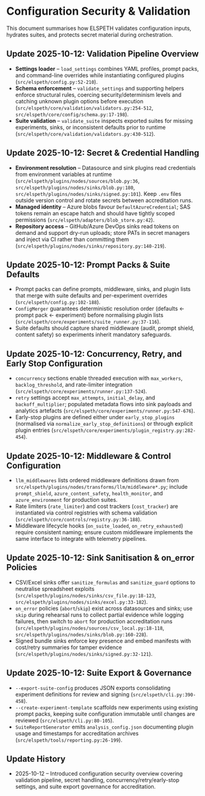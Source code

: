 # Configuration Security & Validation

This document summarises how ELSPETH validates configuration inputs, hydrates suites, and protects
secret material during orchestration.

## Update 2025-10-12: Validation Pipeline Overview

- **Settings loader** – `load_settings` combines YAML profiles, prompt packs, and command-line
  overrides while instantiating configured plugins (`src/elspeth/config.py:52-210`).
- **Schema enforcement** – `validate_settings` and supporting helpers enforce structural rules,
  coercing security/determinism levels and catching unknown plugin options before execution
  (`src/elspeth/core/validation/validators.py:254-512`, `src/elspeth/core/config/schema.py:17-198`).
- **Suite validation** – `validate_suite` inspects exported suites for missing experiments, sinks,
  or inconsistent defaults prior to runtime (`src/elspeth/core/validation/validators.py:430-512`).

<!-- UPDATE 2025-10-12: Validation pipeline cross-referenced with docs/architecture/data-flow-diagrams.md (Update 2025-10-12: Ingress Classification Flow). -->

## Update 2025-10-12: Secret & Credential Handling

- **Environment resolution** – Datasource and sink plugins read credentials from environment
  variables at runtime (`src/elspeth/plugins/nodes/sources/blob.py:36`,
  `src/elspeth/plugins/nodes/sinks/blob.py:180`, `src/elspeth/plugins/nodes/sinks/signed.py:101`).
  Keep `.env` files outside version control and rotate secrets between accreditation runs.
- **Managed identity** – Azure blobs favour `DefaultAzureCredential`; SAS tokens remain an escape
  hatch and should have tightly scoped permissions (`src/elspeth/adapters/blob_store.py:42`).
- **Repository access** – GitHub/Azure DevOps sinks read tokens on demand and support dry-run
  uploads; store PATs in secret managers and inject via CI rather than committing them
  (`src/elspeth/plugins/nodes/sinks/repository.py:140-219`).

## Update 2025-10-12: Prompt Packs & Suite Defaults

- Prompt packs can define prompts, middleware, sinks, and plugin lists that merge with suite
  defaults and per-experiment overrides (`src/elspeth/config.py:102-188`).
- `ConfigMerger` guarantees deterministic resolution order (defaults ← prompt pack ← experiment)
  before normalising plugin lists (`src/elspeth/core/experiments/suite_runner.py:37-116`).
- Suite defaults should capture shared middleware (audit, prompt shield, content safety) so
  experiments inherit mandatory safeguards.

## Update 2025-10-12: Concurrency, Retry, and Early Stop Configuration

- `concurrency` sections enable threaded execution with `max_workers`, `backlog_threshold`, and
  rate-limiter integration (`src/elspeth/core/experiments/runner.py:137-524`).
- `retry` settings accept `max_attempts`, `initial_delay`, and `backoff_multiplier`; populated
  metadata flows into sink payloads and analytics artefacts (`src/elspeth/core/experiments/runner.py:547-676`).
- Early-stop plugins are defined either under `early_stop_plugins` (normalised via
  `normalize_early_stop_definitions`) or through explicit plugin entries (`src/elspeth/core/experiments/plugin_registry.py:282-454`).

## Update 2025-10-12: Middleware & Control Configuration

- `llm_middlewares` lists ordered middleware definitions drawn from
  `src/elspeth/plugins/nodes/transforms/llm/middleware*.py`; include `prompt_shield`,
  `azure_content_safety`, `health_monitor`, and `azure_environment` for production suites.
- Rate limiters (`rate_limiter`) and cost trackers (`cost_tracker`) are instantiated via control
  registries with schema validation (`src/elspeth/core/controls/registry.py:36-188`).
- Middleware lifecycle hooks (`on_suite_loaded`, `on_retry_exhausted`) require consistent naming;
  ensure custom middleware implements the same interface to integrate with telemetry pipelines.

## Update 2025-10-12: Sink Sanitisation & on_error Policies

- CSV/Excel sinks offer `sanitize_formulas` and `sanitize_guard` options to neutralise spreadsheet
  exploits (`src/elspeth/plugins/nodes/sinks/csv_file.py:18-123`,
  `src/elspeth/plugins/nodes/sinks/excel.py:33-182`).
- `on_error` policies (`abort`/`skip`) exist across datasources and sinks; use `skip` during rehearsal
  runs to collect partial evidence while logging failures, then switch to `abort` for production
  accreditation runs (`src/elspeth/plugins/nodes/sources/csv_local.py:18-118`,
  `src/elspeth/plugins/nodes/sinks/blob.py:160-228`).
- Signed bundle sinks enforce key presence and embed manifests with cost/retry summaries for
  tamper evidence (`src/elspeth/plugins/nodes/sinks/signed.py:32-121`).

## Update 2025-10-12: Suite Export & Governance

- `--export-suite-config` produces JSON exports consolidating experiment definitions for review and
  signing (`src/elspeth/cli.py:390-458`).
- `--create-experiment-template` scaffolds new experiments using existing prompt packs, keeping
  suite configuration immutable until changes are reviewed (`src/elspeth/cli.py:80-105`).
- `SuiteReportGenerator` emits `analysis_config.json` documenting plugin usage and timestamps for
  accreditation archives (`src/elspeth/tools/reporting.py:26-199`).

## Update History

- 2025-10-12 – Introduced configuration security overview covering validation pipeline, secret
  handling, concurrency/retry/early-stop settings, and suite export governance for accreditation.

